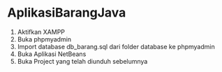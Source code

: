 # AplikasiBarangJava
1. Aktifkan XAMPP
2. Buka phpmyadmin
3. Import database db_barang.sql dari folder database ke phpmyadmin
4. Buka Aplikasi NetBeans
5. Buka Project yang telah diunduh sebelumnya
